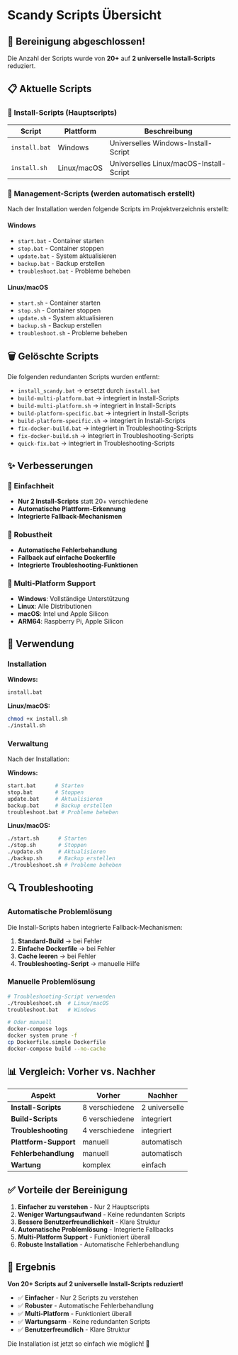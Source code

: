 # Scandy Scripts Übersicht

## 🧹 Bereinigung abgeschlossen!

Die Anzahl der Scripts wurde von **20+** auf **2 universelle Install-Scripts** reduziert.

## 📋 Aktuelle Scripts

### 🚀 Install-Scripts (Hauptscripts)

| Script | Plattform | Beschreibung |
|--------|-----------|--------------|
| `install.bat` | Windows | Universelles Windows-Install-Script |
| `install.sh` | Linux/macOS | Universelles Linux/macOS-Install-Script |

### 🔧 Management-Scripts (werden automatisch erstellt)

Nach der Installation werden folgende Scripts im Projektverzeichnis erstellt:

#### Windows
- `start.bat` - Container starten
- `stop.bat` - Container stoppen
- `update.bat` - System aktualisieren
- `backup.bat` - Backup erstellen
- `troubleshoot.bat` - Probleme beheben

#### Linux/macOS
- `start.sh` - Container starten
- `stop.sh` - Container stoppen
- `update.sh` - System aktualisieren
- `backup.sh` - Backup erstellen
- `troubleshoot.sh` - Probleme beheben

## 🗑️ Gelöschte Scripts

Die folgenden redundanten Scripts wurden entfernt:

- `install_scandy.bat` → ersetzt durch `install.bat`
- `build-multi-platform.bat` → integriert in Install-Scripts
- `build-multi-platform.sh` → integriert in Install-Scripts
- `build-platform-specific.bat` → integriert in Install-Scripts
- `build-platform-specific.sh` → integriert in Install-Scripts
- `fix-docker-build.bat` → integriert in Troubleshooting-Scripts
- `fix-docker-build.sh` → integriert in Troubleshooting-Scripts
- `quick-fix.bat` → integriert in Troubleshooting-Scripts

## ✨ Verbesserungen

### 🎯 Einfachheit
- **Nur 2 Install-Scripts** statt 20+ verschiedene
- **Automatische Plattform-Erkennung**
- **Integrierte Fallback-Mechanismen**

### 🔧 Robustheit
- **Automatische Fehlerbehandlung**
- **Fallback auf einfache Dockerfile**
- **Integrierte Troubleshooting-Funktionen**

### 📱 Multi-Platform Support
- **Windows**: Vollständige Unterstützung
- **Linux**: Alle Distributionen
- **macOS**: Intel und Apple Silicon
- **ARM64**: Raspberry Pi, Apple Silicon

## 🚀 Verwendung

### Installation

**Windows:**
```bash
install.bat
```

**Linux/macOS:**
```bash
chmod +x install.sh
./install.sh
```

### Verwaltung

Nach der Installation:

**Windows:**
```bash
start.bat      # Starten
stop.bat       # Stoppen
update.bat     # Aktualisieren
backup.bat     # Backup erstellen
troubleshoot.bat # Probleme beheben
```

**Linux/macOS:**
```bash
./start.sh      # Starten
./stop.sh       # Stoppen
./update.sh     # Aktualisieren
./backup.sh     # Backup erstellen
./troubleshoot.sh # Probleme beheben
```

## 🔍 Troubleshooting

### Automatische Problemlösung

Die Install-Scripts haben integrierte Fallback-Mechanismen:

1. **Standard-Build** → bei Fehler
2. **Einfache Dockerfile** → bei Fehler
3. **Cache leeren** → bei Fehler
4. **Troubleshooting-Script** → manuelle Hilfe

### Manuelle Problemlösung

```bash
# Troubleshooting-Script verwenden
./troubleshoot.sh  # Linux/macOS
troubleshoot.bat   # Windows

# Oder manuell
docker-compose logs
docker system prune -f
cp Dockerfile.simple Dockerfile
docker-compose build --no-cache
```

## 📊 Vergleich: Vorher vs. Nachher

| Aspekt | Vorher | Nachher |
|--------|--------|---------|
| **Install-Scripts** | 8 verschiedene | 2 universelle |
| **Build-Scripts** | 6 verschiedene | integriert |
| **Troubleshooting** | 4 verschiedene | integriert |
| **Plattform-Support** | manuell | automatisch |
| **Fehlerbehandlung** | manuell | automatisch |
| **Wartung** | komplex | einfach |

## ✅ Vorteile der Bereinigung

1. **Einfacher zu verstehen** - Nur 2 Hauptscripts
2. **Weniger Wartungsaufwand** - Keine redundanten Scripts
3. **Bessere Benutzerfreundlichkeit** - Klare Struktur
4. **Automatische Problemlösung** - Integrierte Fallbacks
5. **Multi-Platform Support** - Funktioniert überall
6. **Robuste Installation** - Automatische Fehlerbehandlung

## 🎉 Ergebnis

**Von 20+ Scripts auf 2 universelle Install-Scripts reduziert!**

- ✅ **Einfacher** - Nur 2 Scripts zu verstehen
- ✅ **Robuster** - Automatische Fehlerbehandlung
- ✅ **Multi-Platform** - Funktioniert überall
- ✅ **Wartungsarm** - Keine redundanten Scripts
- ✅ **Benutzerfreundlich** - Klare Struktur

Die Installation ist jetzt so einfach wie möglich! 🚀 